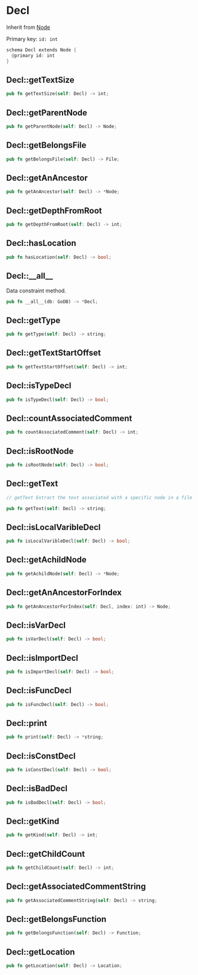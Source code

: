 # Decl

Inherit from [Node](./Node.md)

Primary key: `id: int`

```rust
schema Decl extends Node {
  @primary id: int
}
```
## Decl::getTextSize

```rust
pub fn getTextSize(self: Decl) -> int;
```
## Decl::getParentNode

```rust
pub fn getParentNode(self: Decl) -> Node;
```
## Decl::getBelongsFile

```rust
pub fn getBelongsFile(self: Decl) -> File;
```
## Decl::getAnAncestor

```rust
pub fn getAnAncestor(self: Decl) -> *Node;
```
## Decl::getDepthFromRoot

```rust
pub fn getDepthFromRoot(self: Decl) -> int;
```
## Decl::hasLocation

```rust
pub fn hasLocation(self: Decl) -> bool;
```
## Decl::\_\_all\_\_

Data constraint method.

```rust
pub fn __all__(db: GoDB) -> *Decl;
```
## Decl::getType

```rust
pub fn getType(self: Decl) -> string;
```
## Decl::getTextStartOffset

```rust
pub fn getTextStartOffset(self: Decl) -> int;
```
## Decl::isTypeDecl

```rust
pub fn isTypeDecl(self: Decl) -> bool;
```
## Decl::countAssociatedComment

```rust
pub fn countAssociatedComment(self: Decl) -> int;
```
## Decl::isRootNode

```rust
pub fn isRootNode(self: Decl) -> bool;
```
## Decl::getText

```java
// getText Extract the text associated with a specific node in a file
```
```rust
pub fn getText(self: Decl) -> string;
```
## Decl::isLocalVaribleDecl

```rust
pub fn isLocalVaribleDecl(self: Decl) -> bool;
```
## Decl::getAchildNode

```rust
pub fn getAchildNode(self: Decl) -> *Node;
```
## Decl::getAnAncestorForIndex

```rust
pub fn getAnAncestorForIndex(self: Decl, index: int) -> Node;
```
## Decl::isVarDecl

```rust
pub fn isVarDecl(self: Decl) -> bool;
```
## Decl::isImportDecl

```rust
pub fn isImportDecl(self: Decl) -> bool;
```
## Decl::isFuncDecl

```rust
pub fn isFuncDecl(self: Decl) -> bool;
```
## Decl::print

```rust
pub fn print(self: Decl) -> *string;
```
## Decl::isConstDecl

```rust
pub fn isConstDecl(self: Decl) -> bool;
```
## Decl::isBadDecl

```rust
pub fn isBadDecl(self: Decl) -> bool;
```
## Decl::getKind

```rust
pub fn getKind(self: Decl) -> int;
```
## Decl::getChildCount

```rust
pub fn getChildCount(self: Decl) -> int;
```
## Decl::getAssociatedCommentString

```rust
pub fn getAssociatedCommentString(self: Decl) -> string;
```
## Decl::getBelongsFunction

```rust
pub fn getBelongsFunction(self: Decl) -> Function;
```
## Decl::getLocation

```rust
pub fn getLocation(self: Decl) -> Location;
```
